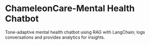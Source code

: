 # ChameleonCare-Mental Health Chatbot
Tone-adaptive mental health chatbot using RAG with LangChain; logs conversations and provides analytics for insights.

